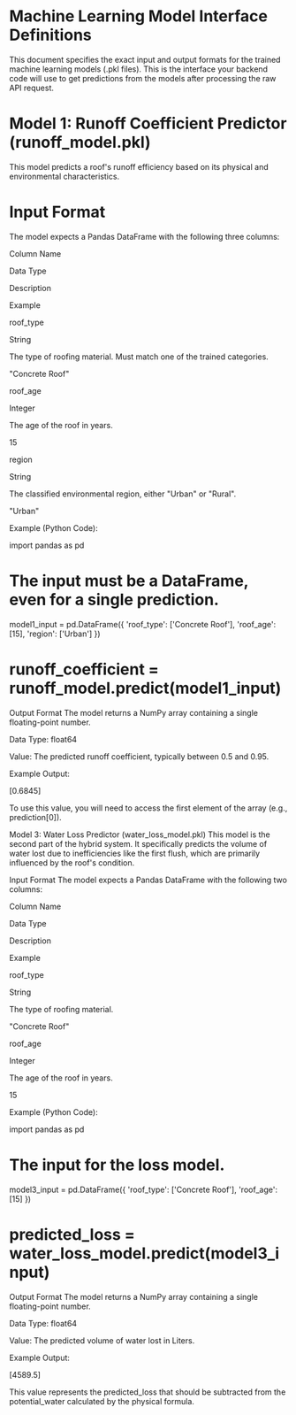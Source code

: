 # Machine Learning Model Interface Definitions
This document specifies the exact input and output formats for the trained machine learning models (.pkl files). This is the interface your backend code will use to get predictions from the models after processing the raw API request.

# Model 1: Runoff Coefficient Predictor (runoff_model.pkl)
This model predicts a roof's runoff efficiency based on its physical and environmental characteristics.

# Input Format
The model expects a Pandas DataFrame with the following three columns:

Column Name

Data Type

Description

Example

roof_type

String

The type of roofing material. Must match one of the trained categories.

"Concrete Roof"

roof_age

Integer

The age of the roof in years.

15

region

String

The classified environmental region, either "Urban" or "Rural".

"Urban"

Example (Python Code):

import pandas as pd

# The input must be a DataFrame, even for a single prediction.
model1_input = pd.DataFrame({
    'roof_type': ['Concrete Roof'],
    'roof_age': [15],
    'region': ['Urban']
})

# runoff_coefficient = runoff_model.predict(model1_input)

Output Format
The model returns a NumPy array containing a single floating-point number.

Data Type: float64

Value: The predicted runoff coefficient, typically between 0.5 and 0.95.

Example Output:

[0.6845]

To use this value, you will need to access the first element of the array (e.g., prediction[0]).

Model 3: Water Loss Predictor (water_loss_model.pkl)
This model is the second part of the hybrid system. It specifically predicts the volume of water lost due to inefficiencies like the first flush, which are primarily influenced by the roof's condition.

Input Format
The model expects a Pandas DataFrame with the following two columns:

Column Name

Data Type

Description

Example

roof_type

String

The type of roofing material.

"Concrete Roof"

roof_age

Integer

The age of the roof in years.

15

Example (Python Code):

import pandas as pd

# The input for the loss model.
model3_input = pd.DataFrame({
    'roof_type': ['Concrete Roof'],
    'roof_age': [15]
})

# predicted_loss = water_loss_model.predict(model3_input)

Output Format
The model returns a NumPy array containing a single floating-point number.

Data Type: float64

Value: The predicted volume of water lost in Liters.

Example Output:

[4589.5]

This value represents the predicted_loss that should be subtracted from the potential_water calculated by the physical formula.